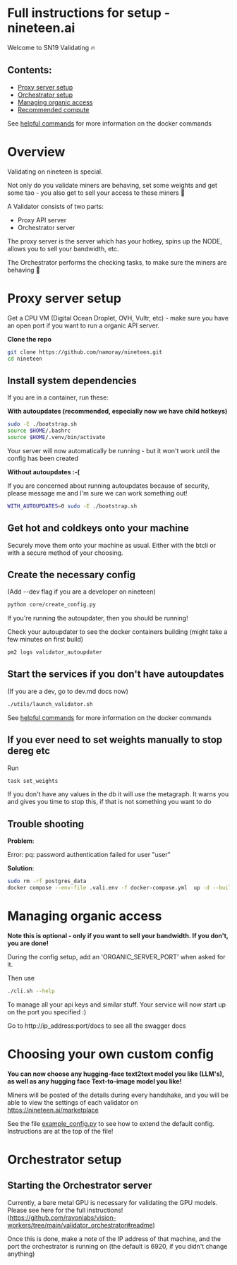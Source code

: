 # Full instructions for setup - nineteen.ai

Welcome to SN19 Validating 🔥


## Contents:

- [Proxy server setup](#proxy-server-setup)
- [Orchestrator setup](#orchestrator-setup)
- [Managing organic access](#managing-organic-access)
- [Recommended compute](./recommended-compute.md)

See [helpful commands](./helpful-commands.md) for more information on the docker commands

# Overview

Validating on nineteen is special.

Not only do you validate miners are behaving, set some weights and get some tao - you also get to sell your access to these miners 🤩


A Validator consists of two parts:

- Proxy API server
- Orchestrator server

The proxy server is the server which has your hotkey,  spins up the NODE, allows you to sell your bandwidth, etc.

The Orchestrator performs the checking tasks, to make sure the miners are behaving 🫡


# Proxy server setup

Get a CPU VM (Digital Ocean Droplet, OVH, Vultr, etc)  - make sure you have an open port if you want to run a organic API server.

**Clone the repo**
```bash
git clone https://github.com/namoray/nineteen.git
cd nineteen
```

## Install system dependencies

If you are in a container, run these:

**With autoupdates (recommended, especially now we have child hotkeys)**

```bash
sudo -E ./bootstrap.sh
source $HOME/.bashrc
source $HOME/.venv/bin/activate
```
Your server will now automatically be running - but it won't work until the config has been created

**Without autoupdates :-(**

If you are concerned about running autoupdates because of security, please message me and I'm sure we can work something out!
```bash
WITH_AUTOUPDATES=0 sudo -E ./bootstrap.sh
```


## Get hot and coldkeys onto your machine

Securely move them onto your machine as usual. Either with the btcli or with a secure method of your choosing.


## Create the necessary config

(Add --dev flag if you are a developer on nineteen)
```bash
python core/create_config.py
```


If you're running the autoupdater, then you should be running!

Check your autoupdater to see the docker containers building (might take a few minutes on first build)
```bash
pm2 logs validator_autoupdater
```

## Start the services if you don't have autoupdates

(If you are a dev, go to dev.md docs now)

```bash
./utils/launch_validator.sh
```

See [helpful commands](./helpful-commands.md) for more information on the docker commands

## If you ever need to set weights manually to stop dereg etc

Run
```bash
task set_weights
```

If you don't have any values in the db it will use the metagraph. It warns you and gives you time to stop this, if that is not something you want to do

## Trouble shooting

**Problem**:

Error: pq: password authentication failed for user "user"

**Solution**:

```bash
sudo rm -rf postgres_data
docker compose --env-file .vali.env -f docker-compose.yml  up -d --build
```


# Managing organic access

**Note this is optional - only if you want to sell your bandwidth. If you don't, you are done!**

During the config setup, add an 'ORGANIC_SERVER_PORT' when asked for it.

Then use
```bash
./cli.sh --help
```
To manage all your api keys and similar stuff. Your service will now start up on the port you specified :)

Go to http://ip_address:port/docs to see all the swagger docs


# Choosing your own custom config

**You can now choose any hugging-face text2text model you like (LLM's), as well as any hugging face Text-to-image model you like!**

Miners will be posted of the details during every handshake, and you will be able to view the settings of each validator on https://nineteen.ai/marketplace

See the file [example_config.py](../core/example_config.py) to see how to extend the default config. Instructions are
at the top of the file!

# Orchestrator setup

## Starting the Orchestrator server

Currently, a bare metal GPU is necessary for validating the GPU models. Please see here for the full instructions!(https://github.com/rayonlabs/vision-workers/tree/main/validator_orchestrator#readme)

Once this is done, make a note of the IP address of that machine, and the port the orchestrator is running on (the default is 6920, if you didn't change anything)
